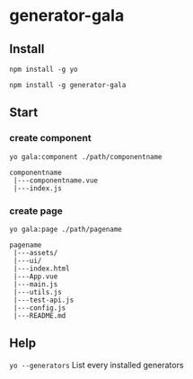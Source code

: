 # generator-gala
## Install
`npm install -g yo`

`npm install -g generator-gala`

## Start
### create component
`yo gala:component ./path/componentname`    
```
componentname  
 |---componentname.vue     
 |---index.js      
```
### create page
`yo gala:page ./path/pagename`
```
pagename    
 |---assets/     
 |---ui/     
 |---index.html
 |---App.vue        
 |---main.js    
 |---utils.js   
 |---test-api.js
 |---config.js
 |---README.md    
```
## Help
`yo --generators` List every installed generators
